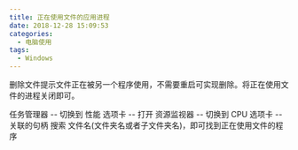 ```yaml
---
title: 正在使用文件的应用进程
date: 2018-12-28 15:09:53
categories:
  - 电脑使用
tags:
  - Windows
---
```


删除文件提示文件正在被另一个程序使用，不需要重启可实现删除。将正在使用文件的进程关闭即可。

任务管理器 -- 切换到 性能 选项卡 -- 打开 资源监视器 -- 切换到 CPU 选项卡 -- 关联的句柄 搜索 文件名(文件夹名或者子文件夹名)，即可找到正在使用文件的程序


